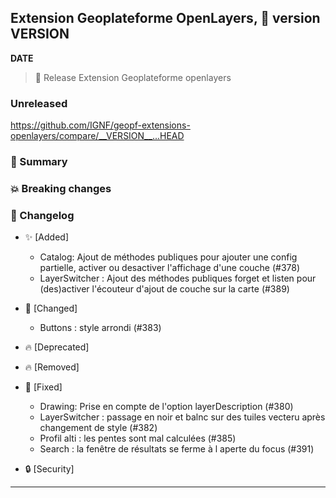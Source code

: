 ## Extension Geoplateforme OpenLayers, 🔖 version __VERSION__

__DATE__
> 🚀 Release Extension Geoplateforme openlayers

### Unreleased

<https://github.com/IGNF/geopf-extensions-openlayers/compare/__VERSION__...HEAD>

### 🎉 Summary

### 💥 Breaking changes

### 📖 Changelog

* ✨ [Added]

  - Catalog: Ajout de méthodes publiques pour ajouter une config partielle, activer ou desactiver l'affichage d'une couche (#378)
  - LayerSwitcher : Ajout des méthodes publiques forget et listen pour (des)activer l'écouteur d'ajout de couche sur la carte (#389)

* 🔨 [Changed]

  - Buttons : style arrondi (#383)

* 🔥 [Deprecated]

* 🔥 [Removed]

* 🐛 [Fixed]

  - Drawing: Prise en compte de l'option layerDescription (#380)
  - LayerSwitcher : passage en noir et balnc sur des tuiles vecteru après changement de style (#382)
  - Profil alti : les pentes sont mal calculées (#385)
  - Search : la fenêtre de résultats se ferme à l aperte du focus (#391)

* 🔒 [Security]


---
